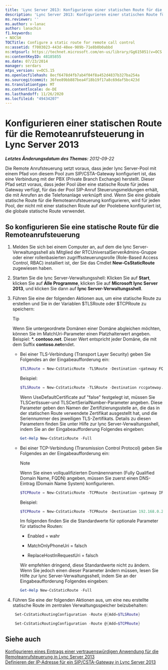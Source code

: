 ```yaml
---
title: 'Lync Server 2013: Konfigurieren einer statischen Route für die Remoteanrufsteuerung'
description: 'Lync Server 2013: Konfigurieren einer statischen Route für die Remoteanrufsteuerung.'
ms.reviewer: ''
ms.author: v-lanac
author: lanachin
f1.keywords:
- NOCSH
TOCTitle: Configure a static route for remote call control
ms:assetid: f7003023-443d-48ee-989b-71e8b0b0abbd
ms:mtpsurl: https://technet.microsoft.com/en-us/library/Gg615051(v=OCS.15)
ms:contentKeyID: 48185855
ms.date: 07/23/2014
manager: serdars
mtps_version: v=OCS.15
ms.openlocfilehash: 8ecf6478d4fb7ab4f04f8a452d4837b327ba254a
ms.sourcegitcommit: 36fee89bb887bea4f18b19f17a8c69daf5bc423d
ms.translationtype: MT
ms.contentlocale: de-DE
ms.lasthandoff: 11/26/2020
ms.locfileid: "49434207"
---
```

# <a name="configure-a-static-route-for-remote-call-control-in-lync-server-2013"></a>Konfigurieren einer statischen Route für die Remoteanrufsteuerung in Lync Server 2013

<div data-xmlns="http://www.w3.org/1999/xhtml">

<div class="topic" data-xmlns="http://www.w3.org/1999/xhtml" data-msxsl="urn:schemas-microsoft-com:xslt" data-cs="https://msdn.microsoft.com/">

<div data-asp="https://msdn2.microsoft.com/asp">



</div>

<div id="mainSection">

<div id="mainBody">

<span> </span>

_**Letztes Änderungsdatum des Themas:** 2012-09-22_

Die Remote Anrufsteuerung setzt voraus, dass jeder lync Server-Pool mit einem Pfad von diesem Pool zum SIP/CSTA-Gateway konfiguriert ist, das eine Verbindung mit der PBX (Private Branch Exchange) herstellt. Dieser Pfad setzt voraus, dass jeder Pool über eine statische Route für jedes Gateway verfügt, für das der Pool SIP-Anruf Steuerungsmeldungen erhält, die mit Anrufen an die Telefonanlage verknüpft sind. Wenn Sie eine globale statische Route für die Remoteanrufsteuerung konfigurieren, wird für jeden Pool, der nicht mit einer statischen Route auf der Poolebene konfiguriert ist, die globale statische Route verwendet.

<div>

## <a name="to-configure-a-static-route-for-remote-call-control"></a>So konfigurieren Sie eine statische Route für die Remoteanrufsteuerung

1.  Melden Sie sich bei einem Computer an, auf dem die lync Server-Verwaltungsshell als Mitglied der RTCUniversalServerAdmins-Gruppe oder einer rollenbasierten zugriffssteuerungsrolle (Role-Based Access Control, RBAC) installiert ist, der Sie das Cmdlet **New-CsStaticRoute** zugewiesen haben.

2.  Starten Sie die lync Server-Verwaltungsshell: Klicken Sie auf **Start**, klicken Sie auf **Alle Programme**, klicken Sie auf **Microsoft lync Server 2013**, und klicken Sie dann auf **lync Server-Verwaltungsshell**.

3.  Führen Sie eine der folgenden Aktionen aus, um eine statische Route zu erstellen und Sie in der Variablen $TLSRoute oder $TCPRoute zu speichern:
    
    <div class="">
    

    > [!TIP]  
    > Wenn Sie untergeordnete Domänen einer Domäne abgleichen möchten, können Sie im MatchUri-Parameter einen Platzhalterwert angeben. Beispiel: <STRONG>*. contoso.net</STRONG>. Dieser Wert entspricht jeder Domäne, die mit dem Suffix <STRONG>contoso.net</STRONG>endet.

    
    </div>
    
      - Bei einer TLS-Verbindung (Transport Layer Security) geben Sie Folgendes an der Eingabeaufforderung ein:
        
        ```powershell
        $TLSRoute = New-CsStaticRoute -TLSRoute -Destination <gateway FQDN> -Port <gateway SIP listening port> -UseDefaultCertificate $true -MatchUri <destination domain>
        ```
        Beispiel:
        ```powershell
        $TLSRoute = New-CsStaticRoute -TLSRoute -Destination rccgateway.contoso.net -Port 5065 -UseDefaultCertificate $true -MatchUri *.contoso.net
        ```
        Wenn UseDefaultCertificate auf "false" festgelegt ist, müssen Sie TLSCertIssuer-und TLSCertSerialNumber-Parameter angeben. Diese Parameter geben den Namen der Zertifizierungsstelle an, die das in der statischen Route verwendete Zertifikat ausgestellt hat, und die Seriennummer des jeweiligen TLS-Zertifikats. Details zu diesen Parametern finden Sie unter Hilfe zur lync Server-Verwaltungsshell, indem Sie an der Eingabeaufforderung Folgendes eingeben:
        ```powershell
        Get-Help New-CsStaticRoute -Full
        ```
      - Bei einer TCP-Verbindung (Transmission Control Protocol) geben Sie Folgendes an der Eingabeaufforderung ein:
        
        <div class="">
        

        > [!NOTE]  
        > Wenn Sie einen vollqualifizierten Domänennamen (Fully Qualified Domain Name, FQDN) angeben, müssen Sie zuerst einen DNS-Eintrag (Domain Name System) konfigurieren.

        
        </div>
        
        ```powershell
        $TCPRoute = New-CsStaticRoute -TCPRoute -Destination <gateway IP address or FQDN> -Port <gateway SIP listening port> -MatchUri <destination domain>
        ```
        Beispiel:
        ```powershell
        $TCPRoute = New-CsStaticRoute -TCPRoute -Destination 192.168.0.240 -Port 5065 -MatchUri *.contoso.net
        ```
        Im folgenden finden Sie die Standardwerte für optionale Parameter für statische Routen:
        
          - Enabled = wahr
        
          - MatchOnlyPhoneUri = falsch
        
          - ReplaceHostInRequestUri = falsch
        
        Wir empfehlen dringend, diese Standardwerte nicht zu ändern. Wenn Sie jedoch einen dieser Parameter ändern müssen, lesen Sie Hilfe zur lync Server-Verwaltungsshell, indem Sie an der Eingabeaufforderung Folgendes eingeben:
        ```powershell
        Get-Help New-CsStaticRoute -Full
        ```
4.  Führen Sie eine der folgenden Aktionen aus, um eine neu erstellte statische Route im zentralen Verwaltungsspeicher beizubehalten:
    
       ```powershell
        Set-CsStaticRoutingConfiguration -Route @{Add=$TLSRoute}
       ```
    
       ```powershell
        Set-CsStaticRoutingConfiguration -Route @{Add=$TCPRoute}
       ```

</div>

<div>

## <a name="see-also"></a>Siehe auch


[Konfigurieren eines Eintrags einer vertrauenswürdigen Anwendung für die Remoteanrufsteuerung in Lync Server 2013](lync-server-2013-configure-a-trusted-application-entry-for-remote-call-control.md)  
[Definieren der IP-Adresse für ein SIP/CSTA-Gateway in Lync Server 2013](lync-server-2013-define-a-sip-csta-gateway-ip-address.md)  
  

</div>

</div>

<span> </span>

</div>

</div>

</div>

